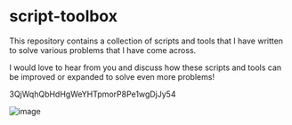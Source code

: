 # script-toolbox
This repository contains a collection of scripts and tools that I have written to solve various problems that I have come across.

I would love to hear from you and discuss how these scripts and tools can be improved or expanded to solve even more problems!

3QjWqhQbHdHgWeYHTpmorP8Pe1wgDjJy54

![image](https://github.com/tg12/script-toolbox/assets/12201893/6588573b-dceb-437e-96d6-f742e789ebd6)
